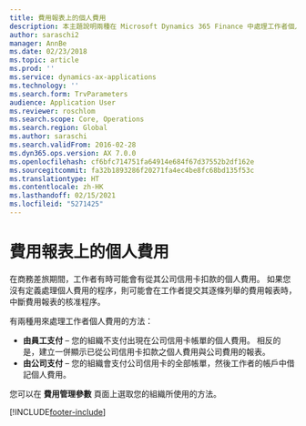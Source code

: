 ```yaml
---
title: 費用報表上的個人費用
description: 本主題說明兩種在 Microsoft Dynamics 365 Finance 中處理工作者個人費用的方法。
author: saraschi2
manager: AnnBe
ms.date: 02/23/2018
ms.topic: article
ms.prod: ''
ms.service: dynamics-ax-applications
ms.technology: ''
ms.search.form: TrvParameters
audience: Application User
ms.reviewer: roschlom
ms.search.scope: Core, Operations
ms.search.region: Global
ms.author: saraschi
ms.search.validFrom: 2016-02-28
ms.dyn365.ops.version: AX 7.0.0
ms.openlocfilehash: cf6bfc714751fa64914e684f67d37552b2df162e
ms.sourcegitcommit: fa32b1893286f20271fa4ec4be8fc68bd135f53c
ms.translationtype: HT
ms.contentlocale: zh-HK
ms.lasthandoff: 02/15/2021
ms.locfileid: "5271425"
---
```

# <a name="personal-expenses-on-an-expense-report"></a>費用報表上的個人費用

在商務差旅期間，工作者有時可能會有從其公司信用卡扣款的個人費用。 如果您沒有定義處理個人費用的程序，則可能會在工作者提交其逐條列舉的費用報表時，中斷費用報表的核准程序。 

有兩種用來處理工作者個人費用的方法：

- **由員工支付** – 您的組織不支付出現在公司信用卡帳單的個人費用。 相反的是，建立一併顯示已從公司信用卡扣款之個人費用與公司費用的報表。
- **由公司支付** – 您的組織會支付公司信用卡的全部帳單，然後工作者的帳戶中借記個人費用。

您可以在 **費用管理參數** 頁面上選取您的組織所使用的方法。


[!INCLUDE[footer-include](../includes/footer-banner.md)]